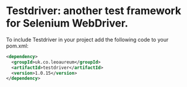 # Testdriver: another test framework for Selenium WebDriver.

To include Testdriver in your project add the following code to your pom.xml:

```xml
<dependency>
  <groupId>uk.co.leoaureum</groupId>
  <artifactId>testdriver</artifactId>
  <version>1.0.15</version>
</dependency>
```
